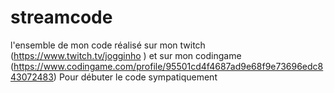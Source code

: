 # streamcode
l'ensemble de mon code réalisé sur mon twitch (https://www.twitch.tv/jogginho )
et sur mon codingame (https://www.codingame.com/profile/95501cd4f4687ad9e68f9e73696edc843072483)
Pour débuter le code sympatiquement

